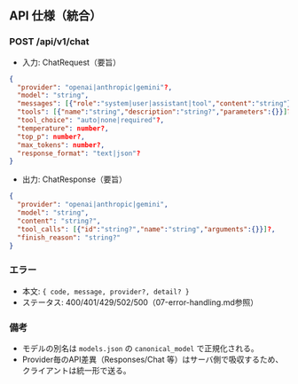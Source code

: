 ## API 仕様（統合）

### POST /api/v1/chat
- 入力: ChatRequest（要旨）
```json
{
  "provider": "openai|anthropic|gemini"?,
  "model": "string",
  "messages": [{"role":"system|user|assistant|tool","content":"string"}],
  "tools": [{"name":"string","description":"string?","parameters":{}}]?,
  "tool_choice": "auto|none|required"?,
  "temperature": number?,
  "top_p": number?,
  "max_tokens": number?,
  "response_format": "text|json"?
}
```
- 出力: ChatResponse（要旨）
```json
{
  "provider": "openai|anthropic|gemini",
  "model": "string",
  "content": "string?",
  "tool_calls": [{"id":"string?","name":"string","arguments":{}}]?,
  "finish_reason": "string?"
}
```

### エラー
- 本文: `{ code, message, provider?, detail? }`
- ステータス: 400/401/429/502/500（07-error-handling.md参照）

### 備考
- モデルの別名は `models.json` の `canonical_model` で正規化される。
- Provider毎のAPI差異（Responses/Chat 等）はサーバ側で吸収するため、クライアントは統一形で送る。


